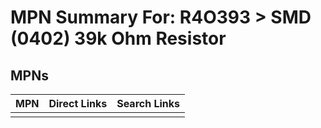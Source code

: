 



# MPN Summary For: R4O393 > SMD (0402) 39k Ohm Resistor

## MPNs
  

|MPN|Direct Links|Search Links|
| :--- | :--- | :--- |
||||
